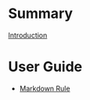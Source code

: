 # Summary

[Introduction](introduction.md)

# User Guide

- [Markdown Rule](markdown/markdown-codestyles.md)


